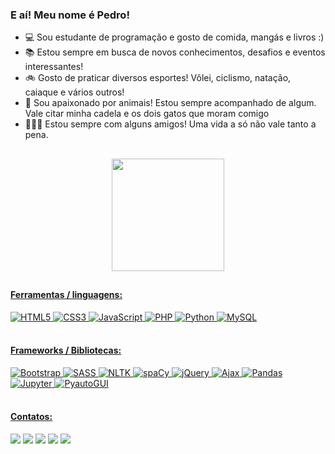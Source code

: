 ### E aí! Meu nome é Pedro!

- :computer: Sou estudante de programação e gosto de comida, mangás e livros :)
- :books: Estou sempre em busca de novos conhecimentos, desafios e eventos interessantes!
- :bike: Gosto de praticar diversos esportes! Vôlei, ciclismo, natação, caiaque e vários outros!
- :dog:	Sou apaixonado por animais! Estou sempre acompanhado de algum. Vale citar minha cadela e os dois gatos que moram comigo
- :people_holding_hands: Estou sempre com alguns amigos! Uma vida a só não vale tanto a pena.

##

<div align="center">
  <a href="https://github.com/pedroaggil">
  <img height="180em" src="https://github-readme-stats.vercel.app/api/top-langs/?username=pedroaggil&layout=compact&langs_count=7&theme=monokai"/>
</div>

##    
    
#### Ferramentas / linguagens:
<div>
    <img alt="HTML5" src="https://img.shields.io/badge/HTML5-E34F26?style=for-the-badge&logo=html5&logoColor=white">
    <img alt="CSS3" src="https://img.shields.io/badge/CSS3-1572B6?style=for-the-badge&logo=css3&logoColor=white">
    <img alt="JavaScript" src="https://img.shields.io/badge/JavaScript-323330?style=for-the-badge&logo=javascript&logoColor=F7DF1E">
    <img alt="PHP" src="https://img.shields.io/badge/PHP-777BB4?style=for-the-badge&logo=php&logoColor=white">
    <img alt="Python" src="https://img.shields.io/badge/Python-FFD43B?style=for-the-badge&logo=python&logoColor=darkgreen">
    <img alt="MySQL" src="https://img.shields.io/badge/MySQL-00000F?style=for-the-badge&logo=mysql&logoColor=white">
<div>
<br>

#### Frameworks / Bibliotecas:
<div>
    <img alt="Bootstrap" src="https://img.shields.io/badge/Bootstrap-563D7C?style=for-the-badge&logo=bootstrap&logoColor=white">
    <img alt="SASS" src="https://img.shields.io/badge/Sass-D959B7?style=for-the-badge&logo=sass&logoColor=white">
    <img alt="NLTK" src="https://img.shields.io/badge/NLTK-35495E?style=for-the-badge&logo=nltk&logoColor=white">
    <img alt="spaCy" src="https://img.shields.io/badge/Spacy-1890FF?style=for-the-badge&logo=spacy&logoColor=white">
    <img alt="jQuery" src="https://img.shields.io/badge/jQuery-0769AD?style=for-the-badge&logo=jquery&logoColor=white">
    <img alt="Ajax" src="https://img.shields.io/badge/ajax-217FBD?style=for-the-badge&logo=ajax&logoColor=white">
    <img alt="Pandas" src="https://img.shields.io/badge/pandas-000000?style=for-the-badge&logo=pandas&logoColor=white">
    <img alt="Jupyter" src="https://img.shields.io/badge/jupyter-217FBD?style=for-the-badge&logo=jupyter&logoColor=white">
    <img alt="PyautoGUI" src="https://img.shields.io/badge/pyautogui-1890FF?style=for-the-badge&logo=pyautogui&logoColor=white">
</div>
<br>

#### Contatos:
<div>
    <a href="mailto:pedroaggil@gmail.com" target="_blank"><img src="https://img.shields.io/badge/Gmail-D14836?style=for-the-badge&logo=gmail&logoColor=white"></a>
    <a href="https://www.instagram.com/pedro_ggil/" target="_blank"><img src="https://img.shields.io/badge/Instagram-E4405F?style=for-the-badge&logo=instagram&logoColor=white"></a>
    <a href="https://www.crunchyroll.com/user/pedroggil" target="_blank"><img src="https://img.shields.io/badge/Crunchyroll-F47521?style=for-the-badge&logo=crunchyroll&logoColor=white"></a>
    <a href="https://api.whatsapp.com/send?phone=5513996895339&text=Ol%C3%A1!" target="_blank"><img src="https://img.shields.io/badge/WhatsApp-25D366?style=for-the-badge&logo=whatsapp&logoColor=white"></a>
    <a href="https://www.linkedin.com/in/pedroggil/" target="_blank"><img src="https://img.shields.io/badge/LinkedIn-0077B5?style=for-the-badge&logo=linkedin&logoColor=white"></a>
</div>
